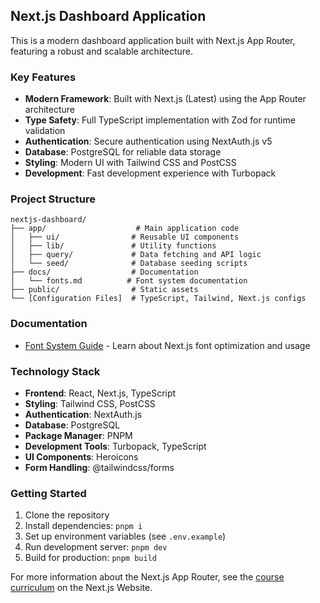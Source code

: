 ## Next.js Dashboard Application

This is a modern dashboard application built with Next.js App Router, featuring a robust and scalable architecture.

### Key Features

- **Modern Framework**: Built with Next.js (Latest) using the App Router architecture
- **Type Safety**: Full TypeScript implementation with Zod for runtime validation
- **Authentication**: Secure authentication using NextAuth.js v5
- **Database**: PostgreSQL for reliable data storage
- **Styling**: Modern UI with Tailwind CSS and PostCSS
- **Development**: Fast development experience with Turbopack

### Project Structure

```
nextjs-dashboard/
├── app/                    # Main application code
│   ├── ui/                # Reusable UI components
│   ├── lib/               # Utility functions
│   ├── query/             # Data fetching and API logic
│   └── seed/              # Database seeding scripts
├── docs/                  # Documentation
│   └── fonts.md          # Font system documentation
├── public/                # Static assets
└── [Configuration Files]  # TypeScript, Tailwind, Next.js configs
```

### Documentation

- [Font System Guide](docs/fonts.md) - Learn about Next.js font optimization and usage

### Technology Stack

- **Frontend**: React, Next.js, TypeScript
- **Styling**: Tailwind CSS, PostCSS
- **Authentication**: NextAuth.js
- **Database**: PostgreSQL
- **Package Manager**: PNPM
- **Development Tools**: Turbopack, TypeScript
- **UI Components**: Heroicons
- **Form Handling**: @tailwindcss/forms

### Getting Started

1. Clone the repository
2. Install dependencies: `pnpm i`
3. Set up environment variables (see `.env.example`)
4. Run development server: `pnpm dev`
5. Build for production: `pnpm build`

For more information about the Next.js App Router, see the [course curriculum](https://nextjs.org/learn) on the Next.js Website.

